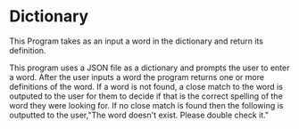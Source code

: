 # Dictionary
This Program takes as an input a word in the dictionary and return its definition.

This program uses a JSON file as a dictionary and prompts the user to enter a word. After the user inputs a word
the program returns one or more definitions of the word. If a word is not found, a close match to the word is outputed
to the user for them to decide if that is the correct spelling of the word they were looking for. If no close match is found
then the following is outputted to the user,"The word doesn't exist. Please double check it."
